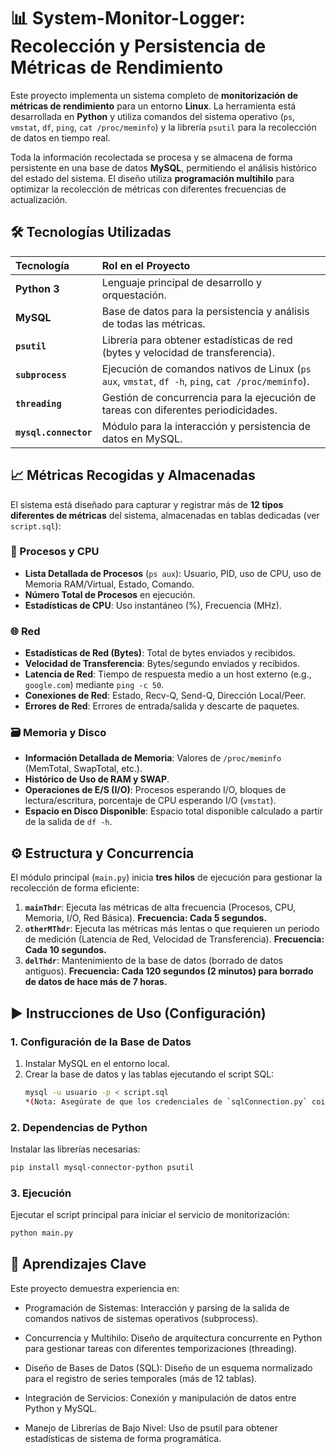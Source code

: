 # 📊 System-Monitor-Logger: Recolección y Persistencia de Métricas de Rendimiento

Este proyecto implementa un sistema completo de **monitorización de métricas de rendimiento** para un entorno **Linux**. La herramienta está desarrollada en **Python** y utiliza comandos del sistema operativo (`ps`, `vmstat`, `df`, `ping`, `cat /proc/meminfo`) y la librería `psutil` para la recolección de datos en tiempo real.

Toda la información recolectada se procesa y se almacena de forma persistente en una base de datos **MySQL**, permitiendo el análisis histórico del estado del sistema. El diseño utiliza **programación multihilo** para optimizar la recolección de métricas con diferentes frecuencias de actualización.

## 🛠️ Tecnologías Utilizadas

| Tecnología | Rol en el Proyecto |
| :--- | :--- |
| **Python 3** | Lenguaje principal de desarrollo y orquestación. |
| **MySQL** | Base de datos para la persistencia y análisis de todas las métricas. |
| **`psutil`** | Librería para obtener estadísticas de red (bytes y velocidad de transferencia). |
| **`subprocess`** | Ejecución de comandos nativos de Linux (`ps aux`, `vmstat`, `df -h`, `ping`, `cat /proc/meminfo`). |
| **`threading`** | Gestión de concurrencia para la ejecución de tareas con diferentes periodicidades. |
| **`mysql.connector`** | Módulo para la interacción y persistencia de datos en MySQL. |

## 📈 Métricas Recogidas y Almacenadas

El sistema está diseñado para capturar y registrar más de **12 tipos diferentes de métricas** del sistema, almacenadas en tablas dedicadas (ver `script.sql`):

### 💾 Procesos y CPU
* **Lista Detallada de Procesos** (`ps aux`): Usuario, PID, uso de CPU, uso de Memoria RAM/Virtual, Estado, Comando.
* **Número Total de Procesos** en ejecución.
* **Estadísticas de CPU**: Uso instantáneo (%), Frecuencia (MHz).

### 🌐 Red
* **Estadísticas de Red (Bytes)**: Total de bytes enviados y recibidos.
* **Velocidad de Transferencia**: Bytes/segundo enviados y recibidos.
* **Latencia de Red**: Tiempo de respuesta medio a un host externo (e.g., `google.com`) mediante `ping -c 50`.
* **Conexiones de Red**: Estado, Recv-Q, Send-Q, Dirección Local/Peer.
* **Errores de Red**: Errores de entrada/salida y descarte de paquetes.

### 🗃️ Memoria y Disco
* **Información Detallada de Memoria**: Valores de `/proc/meminfo` (MemTotal, SwapTotal, etc.).
* **Histórico de Uso de RAM y SWAP**.
* **Operaciones de E/S (I/O)**: Procesos esperando I/O, bloques de lectura/escritura, porcentaje de CPU esperando I/O (`vmstat`).
* **Espacio en Disco Disponible**: Espacio total disponible calculado a partir de la salida de `df -h`.

## ⚙️ Estructura y Concurrencia

El módulo principal (`main.py`) inicia **tres hilos** de ejecución para gestionar la recolección de forma eficiente:

1.  **`mainThdr`**: Ejecuta las métricas de alta frecuencia (Procesos, CPU, Memoria, I/O, Red Básica). **Frecuencia: Cada 5 segundos.**
2.  **`otherMThdr`**: Ejecuta las métricas más lentas o que requieren un periodo de medición (Latencia de Red, Velocidad de Transferencia). **Frecuencia: Cada 10 segundos.**
3.  **`delThdr`**: Mantenimiento de la base de datos (borrado de datos antiguos). **Frecuencia: Cada 120 segundos (2 minutos) para borrado de datos de hace más de 7 horas.**

## ▶️ Instrucciones de Uso (Configuración)

### 1. Configuración de la Base de Datos

1.  Instalar MySQL en el entorno local.
2.  Crear la base de datos y las tablas ejecutando el script SQL:
    ```bash
    mysql -u usuario -p < script.sql
    *(Nota: Asegúrate de que los credenciales de `sqlConnection.py` coincidan con tu configuración: `usuario`, `foe0004`, `practicas`)*.
    ```
### 2. Dependencias de Python

Instalar las librerías necesarias:
```bash
pip install mysql-connector-python psutil
```

### 3. Ejecución
Ejecutar el script principal para iniciar el servicio de monitorización:

```bash
python main.py
```

## 🧠 Aprendizajes Clave
Este proyecto demuestra experiencia en:

- Programación de Sistemas: Interacción y parsing de la salida de comandos nativos de sistemas operativos (subprocess).

- Concurrencia y Multihilo: Diseño de arquitectura concurrente en Python para gestionar tareas con diferentes temporizaciones (threading).

- Diseño de Bases de Datos (SQL): Diseño de un esquema normalizado para el registro de series temporales (más de 12 tablas).

- Integración de Servicios: Conexión y manipulación de datos entre Python y MySQL.

- Manejo de Librerías de Bajo Nivel: Uso de psutil para obtener estadísticas de sistema de forma programática.
